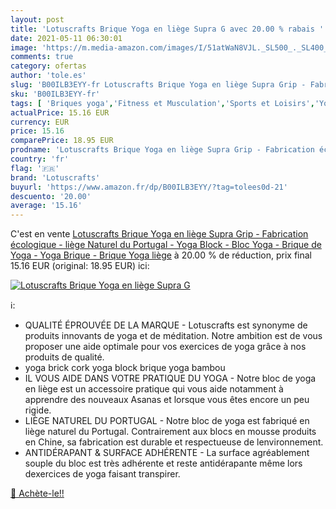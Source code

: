 ```yaml
---
layout: post
title: 'Lotuscrafts Brique Yoga en liège Supra G avec 20.00 % rabais '
date: 2021-05-11 06:30:01
image: 'https://m.media-amazon.com/images/I/51atWaN8VJL._SL500_._SL400_.jpg'
comments: true
category: ofertas
author: 'tole.es'
slug: 'B00ILB3EYY-fr Lotuscrafts Brique Yoga en liège Supra Grip - Fabrication...'
sku: 'B00ILB3EYY-fr'
tags: [ 'Briques yoga','Fitness et Musculation','Sports et Loisirs','Yoga','lotuscrafts', ]
actualPrice: 15.16 EUR
currency: EUR
price: 15.16
comparePrice: 18.95 EUR
prodname: 'Lotuscrafts Brique Yoga en liège Supra Grip - Fabrication écologique - liège Naturel du Portugal - Yoga Block - Bloc Yoga - Brique de Yoga - Yoga Brique - Brique Yoga liège'
country: 'fr'
flag: '🇫🇷'
brand: 'Lotuscrafts'
buyurl: 'https://www.amazon.fr/dp/B00ILB3EYY/?tag=tolees0d-21'
descuento: '20.00'
average: '15.16'
---
```


C'est en vente [Lotuscrafts Brique Yoga en liège Supra Grip - Fabrication écologique - liège Naturel du Portugal - Yoga Block - Bloc Yoga - Brique de Yoga - Yoga Brique - Brique Yoga liège](https://www.amazon.fr/dp/B00ILB3EYY/?tag=tolees0d-21)  à  20.00 % de réduction, prix final  15.16 EUR (original: 18.95 EUR) ici:

[![Lotuscrafts Brique Yoga en liège Supra G](https://m.media-amazon.com/images/I/51atWaN8VJL._SL500_._SL400_.jpg)](https://www.amazon.fr/dp/B00ILB3EYY/?tag=tolees0d-21)

ℹ️:

- QUALITÉ ÉPROUVÉE DE LA MARQUE - Lotuscrafts est synonyme de produits innovants de yoga et de méditation. Notre ambition est de vous proposer une aide optimale pour vos exercices de yoga grâce à nos produits de qualité.
- yoga brick cork yoga block brique yoga bambou
- IL VOUS AIDE DANS VOTRE PRATIQUE DU YOGA - Notre bloc de yoga en liège est un accessoire pratique qui vous aide notamment à apprendre des nouveaux Asanas et lorsque vous êtes encore un peu rigide.
- LIÈGE NATUREL DU PORTUGAL - Notre bloc de yoga est fabriqué en liège naturel du Portugal. Contrairement aux blocs en mousse produits en Chine, sa fabrication est durable et respectueuse de lenvironnement.
- ANTIDÉRAPANT & SURFACE ADHÉRENTE - La surface agréablement souple du bloc est très adhérente et reste antidérapante même lors dexercices de yoga faisant transpirer.

[🛒 Achète-le!!](https://www.amazon.fr/dp/B00ILB3EYY/?tag=tolees0d-21)

